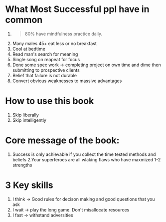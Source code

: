 # What Most Successful ppl have in common
1. > 80% have mindfulness practice daily.
2. Many males 45+ eat less or no breakfast
3. Cool at bedtime
4. Read man's search for meaning
5. Single song on reapeat for focus
6. Done some spec work -> completing project on own time and dime then submitting to prospective clients
7. Belief that failure is not durable
8. Convert obvious weaknesses to massive advantages

# How to use this book
1. Skip liberally
2. Skip intelligently

# Core message of the book:
1. Success is only achievable if you collect the time tested methods and beliefs
2.Your superferoes are all wlaking flaws who have maxmized 1-2 strengths 

# 3 Key skills
1. I think -> Good rules for decison making and good questions that you ask
2. I wait -> play the long game. Don't misallocate resources
3. I fast -> withstand adversities

